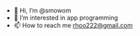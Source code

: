 - 👋 Hi, I’m @smowom
- 👀 I’m interested in app programming
- 📫 How to reach me rhoo222@gmail.com

<!---
smowom/smowom is a ✨ special ✨ repository because its `README.md` (this file) appears on your GitHub profile.
You can click the Preview link to take a look at your changes.
--->

